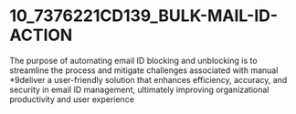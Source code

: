 # 10_7376221CD139_BULK-MAIL-ID-ACTION
The purpose of automating email ID blocking and unblocking is to  streamline the process and mitigate challenges associated with manual  *9deliver a user-friendly solution that enhances efficiency, accuracy, and  security in email ID management, ultimately improving organizational  productivity and user experience
